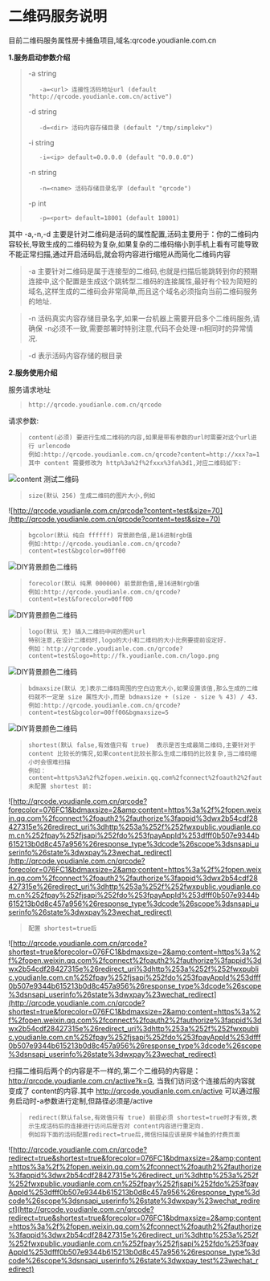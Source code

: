 # 二维码服务说明 #
目前二维码服务属性房卡捕鱼项目,域名:qrcode.youdianle.com.cn

**1.服务启动参数介绍**
>  -a string
>  
>        -a=<url> 连接性活码地址url (default "http://qrcode.youdianle.com.cn/active")
>
>  -d string
>  
>        -d=<dir> 活码内容存储目录 (default "/tmp/simplekv")
>  -i string
>  
>        -i=<ip> default=0.0.0.0 (default "0.0.0.0")
>  -n string
>  
>        -n=<name> 活码存储目录名字 (default "qrcode")
>  -p int
>  
>        -p=<port> default=18001 (default 18001)

其中 -a,-n,-d 主要是针对二维码是活码的属性配置,活码主要用于：你的二维码内容较长,导致生成的二维码较为复杂,如果复杂的二维码缩小到手机上看有可能导致不能正常扫描,通过开启活码后,就会将内容进行缩短从而简化二维码内容

>-a 主要针对二维码是属于连接型的二维码,也就是扫描后能跳转到你的预期连接中,这个配置是生成这个跳转型二维码的连接属性,最好有个较为简短的域名,这样生成的二维码会非常简单,而且这个域名必须指向当前二维码服务的地址.

>-n 活码真实内容存储目录名字,如果一台机器上需要开启多个二维码服务,请确保 -n必须不一致,需要部署时特别注意,代码不会处理-n相同时的异常情况.

>-d 表示活码内容存储的根目录

**2.服务使用介绍**

服务请求地址
>     http://qrcode.youdianle.com.cn/qrcode

请求参数:
>     content(必须) 要进行生成二维码的内容,如果是带有参数的url时需要对这个url进行 urlencode
>     例如:http://qrcode.youdianle.com.cn/qrcode?content=http://xxx?a=1
>     其中 content 需要修改为 http%3a%2f%2fxxx%3fa%3d1,对应二维码如下:
![content 测试二维码](http://qrcode.youdianle.com.cn/qrcode?content=http%3a%2f%2fxxx%3fa%3d1)

>     size(默认 256) 生成二维码的图片大小,例如
![http://qrcode.youdianle.com.cn/qrcode?content=test&size=70](http://qrcode.youdianle.com.cn/qrcode?content=test&size=70)    
 
>     bgcolor(默认 纯白 ffffff) 背景颜色值,是16进制rgb值
>     例如:http://qrcode.youdianle.com.cn/qrcode?content=test&bgcolor=00ff00

![DIY背景颜色二维码](http://qrcode.youdianle.com.cn/qrcode?content=test&bgcolor=00ff00)

>     forecolor(默认 纯黑 000000) 前景颜色值,是16进制rgb值
>     例如:http://qrcode.youdianle.com.cn/qrcode?content=test&forecolor=00ff00

![DIY背景颜色二维码](http://qrcode.youdianle.com.cn/qrcode?content=test&forecolor=00ff00)

>     logo(默认 无) 插入二维码中间的图片url
>     特别注意,在设计二维码时,logo的大小和二维码的大小比例要提前设定好.
>     例如：http://qrcode.youdianle.com.cn/qrcode?content=test&logo=http://fk.youdianle.com.cn/logo.png

![DIY背景颜色二维码](http://qrcode.youdianle.com.cn/qrcode?content=test&logo=http://fk.youdianle.com.cn/logo.png)

>     bdmaxsize(默认 无)表示二维码周围的空白边宽大小,如果设置该值,那么生成的二维码就不一定是 size 属性大小,而是 bdmaxsize + (size - size % 43) / 43.
>     例如:http://qrcode.youdianle.com.cn/qrcode?content=test&bgcolor=00ff00&bgmaxsize=5

![DIY背景颜色二维码](http://qrcode.youdianle.com.cn/qrcode?content=test&bgcolor=00ffff&bdmaxsize=3)

>     shortest(默认 false,有效值只有 true)  表示是否生成最简二维码,主要针对于 content 比较长的情况,如果content比较长那么生成二维码的比较复杂,当二维码缩小时会很难扫描
>     例如：content=https%3a%2f%2fopen.weixin.qq.com%2fconnect%2foauth2%2fauthorize%3fappid%3dwx2b54cdf28427315e%26redirect_uri%3dhttp%253a%252f%252fwxpublic.youdianle.com.cn%252fpay%252fjsapi%252fdo%253fpayAppId%253dfff0b507e9344b615213b0d8c457a956%26response_type%3dcode%26scope%3dsnsapi_userinfo%26state%3dwxpay%23wechat_redirect
>     未配置 shortest 前:
![http://qrcode.youdianle.com.cn/qrcode?forecolor=076FC1&bdmaxsize=2&amp;content=https%3a%2f%2fopen.weixin.qq.com%2fconnect%2foauth2%2fauthorize%3fappid%3dwx2b54cdf28427315e%26redirect_uri%3dhttp%253a%252f%252fwxpublic.youdianle.com.cn%252fpay%252fjsapi%252fdo%253fpayAppId%253dfff0b507e9344b615213b0d8c457a956%26response_type%3dcode%26scope%3dsnsapi_userinfo%26state%3dwxpay%23wechat_redirect](http://qrcode.youdianle.com.cn/qrcode?forecolor=076FC1&bdmaxsize=2&amp;content=https%3a%2f%2fopen.weixin.qq.com%2fconnect%2foauth2%2fauthorize%3fappid%3dwx2b54cdf28427315e%26redirect_uri%3dhttp%253a%252f%252fwxpublic.youdianle.com.cn%252fpay%252fjsapi%252fdo%253fpayAppId%253dfff0b507e9344b615213b0d8c457a956%26response_type%3dcode%26scope%3dsnsapi_userinfo%26state%3dwxpay%23wechat_redirect)

>     配置 shortest=true后
![http://qrcode.youdianle.com.cn/qrcode?shortest=true&forecolor=076FC1&bdmaxsize=2&amp;content=https%3a%2f%2fopen.weixin.qq.com%2fconnect%2foauth2%2fauthorize%3fappid%3dwx2b54cdf28427315e%26redirect_uri%3dhttp%253a%252f%252fwxpublic.youdianle.com.cn%252fpay%252fjsapi%252fdo%253fpayAppId%253dfff0b507e9344b615213b0d8c457a956%26response_type%3dcode%26scope%3dsnsapi_userinfo%26state%3dwxpay%23wechat_redirect](http://qrcode.youdianle.com.cn/qrcode?shortest=true&forecolor=076FC1&bdmaxsize=2&amp;content=https%3a%2f%2fopen.weixin.qq.com%2fconnect%2foauth2%2fauthorize%3fappid%3dwx2b54cdf28427315e%26redirect_uri%3dhttp%253a%252f%252fwxpublic.youdianle.com.cn%252fpay%252fjsapi%252fdo%253fpayAppId%253dfff0b507e9344b615213b0d8c457a956%26response_type%3dcode%26scope%3dsnsapi_userinfo%26state%3dwxpay%23wechat_redirect)

扫描二维码后两个的内容是不一样的,第二个二维码的内容是：http://qrcode.youdianle.com.cn/active?k=G, 当我们访问这个连接后的内容就变成了 content的内容.其中 http://qrcode.youdianle.com.cn/active 可以通过服务启动时-a参数进行定制,但路径必须是/active

>     redirect(默认false,有效值只有 true) 前提必须 shortest=true时才有效,表示生成活码后的连接进行访问后是否对 content内容进行重定向.
>     例如将下面的活码配置redirect=true后,微信扫描应该是房卡捕鱼的付费页面

![http://qrcode.youdianle.com.cn/qrcode?redirect=true&shortest=true&forecolor=076FC1&bdmaxsize=2&amp;content=https%3a%2f%2fopen.weixin.qq.com%2fconnect%2foauth2%2fauthorize%3fappid%3dwx2b54cdf28427315e%26redirect_uri%3dhttp%253a%252f%252fwxpublic.youdianle.com.cn%252fpay%252fjsapi%252fdo%253fpayAppId%253dfff0b507e9344b615213b0d8c457a956%26response_type%3dcode%26scope%3dsnsapi_userinfo%26state%3dwxpay%23wechat_redirect](http://qrcode.youdianle.com.cn/qrcode?redirect=true&shortest=true&forecolor=076FC1&bdmaxsize=2&amp;content=https%3a%2f%2fopen.weixin.qq.com%2fconnect%2foauth2%2fauthorize%3fappid%3dwx2b54cdf28427315e%26redirect_uri%3dhttp%253a%252f%252fwxpublic.youdianle.com.cn%252fpay%252fjsapi%252fdo%253fpayAppId%253dfff0b507e9344b615213b0d8c457a956%26response_type%3dcode%26scope%3dsnsapi_userinfo%26state%3dwxpay_test%23wechat_redirect)



